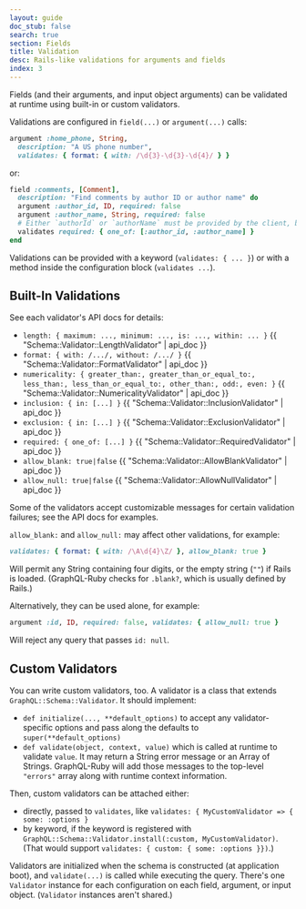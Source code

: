 ```yaml
---
layout: guide
doc_stub: false
search: true
section: Fields
title: Validation
desc: Rails-like validations for arguments and fields
index: 3
---
```


Fields (and their arguments, and input object arguments) can be validated at runtime using built-in or custom validators.

Validations are configured in `field(...)` or `argument(...)` calls:

```ruby
argument :home_phone, String,
  description: "A US phone number",
  validates: { format: { with: /\d{3}-\d{3}-\d{4}/ } }
```

or:

```ruby
field :comments, [Comment],
  description: "Find comments by author ID or author name" do
  argument :author_id, ID, required: false
  argument :author_name, String, required: false
  # Either `authorId` or `authorName` must be provided by the client, but not both:
  validates required: { one_of: [:author_id, :author_name] }
end
```

Validations can be provided with a keyword (`validates: { ... }`) or with a method inside the configuration block (`validates ...`).

## Built-In Validations

See each validator's API docs for details:

- `length: { maximum: ..., minimum: ..., is: ..., within: ... }` {{ "Schema::Validator::LengthValidator" | api_doc }}
- `format: { with: /.../, without: /.../ }` {{ "Schema::Validator::FormatValidator" | api_doc }}
- `numericality: { greater_than:, greater_than_or_equal_to:, less_than:, less_than_or_equal_to:, other_than:, odd:, even: }` {{ "Schema::Validator::NumericalityValidator" | api_doc }}
- `inclusion: { in: [...] }` {{ "Schema::Validator::InclusionValidator" | api_doc }}
- `exclusion: { in: [...] }` {{ "Schema::Validator::ExclusionValidator" | api_doc }}
- `required: { one_of: [...] }` {{ "Schema::Validator::RequiredValidator" | api_doc }}
- `allow_blank: true|false` {{  "Schema::Validator::AllowBlankValidator" | api_doc }}
- `allow_null: true|false` {{  "Schema::Validator::AllowNullValidator" | api_doc }}

Some of the validators accept customizable messages for certain validation failures; see the API docs for examples.

`allow_blank:` and `allow_null:` may affect other validations, for example:

```ruby
validates: { format: { with: /\A\d{4}\Z/ }, allow_blank: true }
```

Will permit any String containing four digits, or the empty string (`""`) if Rails is loaded. (GraphQL-Ruby checks for `.blank?`, which is usually defined by Rails.)

Alternatively, they can be used alone, for example:

```ruby
argument :id, ID, required: false, validates: { allow_null: true }
```

Will reject any query that passes `id: null`.

## Custom Validators

You can write custom validators, too. A validator is a class that extends `GraphQL::Schema::Validator`. It should implement:

- `def initialize(..., **default_options)` to accept any validator-specific options and pass along the defaults to `super(**default_options)`
- `def validate(object, context, value)` which is called at runtime to validate `value`. It may return a String error message or an Array of Strings. GraphQL-Ruby will add those messages to the top-level `"errors"` array along with runtime context information.

Then, custom validators can be attached either:

- directly, passed to `validates`, like `validates: { MyCustomValidator => { some: :options }`
- by keyword, if the keyword is registered with `GraphQL::Schema::Validator.install(:custom, MyCustomValidator)`. (That would support `validates: { custom: { some: :options }})`.)

Validators are initialized when the schema is constructed (at application boot), and `validate(...)` is called while executing the query. There's one `Validator` instance for each configuration on each field, argument, or input object. (`Validator` instances aren't shared.)

